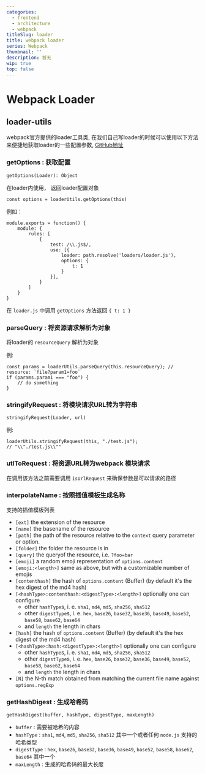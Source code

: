 ```yaml
---
categories:
  - frontend
  - architecture
  - webpack
titleSlug: loader
title: webpack loader
series: Webpack
thumbnail: ''
description: 暂无
wip: true
top: false
---
```

# Webpack Loader

## **loader-utils**

webpack官方提供的loader工具类, 在我们自己写loader的时候可以使用以下方法来便捷地获取loader的一些配置参数, [GitHub地址](https://github.com/webpack/loader-utils)

### **getOptions** : 获取配置

`getOptions(Loader): Object`

在loader内使用， 返回loader配置对象

```
const options = loaderUtils.getOptions(this)

```

例如：

```
module.exports = function() {
    module: {
        rules: [
            {
                test: /\\.js$/,
                use: [{
                    loader: path.resolve('loaders/loader.js'),
                    options: {
                        t: 1
                    }
                }],
            }
        ]
    }
}

```

在 `loader.js` 中调用 `getOptions` 方法返回 `{ t: 1 }`

### **parseQuery** : 将资源请求解析为对象

将loader的 `resourceQuery` 解析为对象

例:

```
const params = loaderUtils.parseQuery(this.resourceQuery); // resource: `file?param1=foo`
if (params.param1 === "foo") {
	// do something
}

```

### **stringifyRequest** : 将模块请求URL转为字符串

`stringifyRequest(Loader, url)`

例:

```
loaderUtils.stringifyRequest(this, "./test.js");
// "\\"./test.js\\""

```

### **utlToRequest** : 将资源URL转为webpack 模块请求

在调用该方法之前需要调用 `isUrlRequest` 来确保参数是可以请求的路径

### **interpolateName** : 按照插值模板生成名称

支持的插值模板列表

- `[ext]` the extension of the resource
- `[name]` the basename of the resource
- `[path]` the path of the resource relative to the `context` query parameter or option.
- `[folder]` the folder the resource is in
- `[query]` the queryof the resource, i.e. `?foo=bar`
- `[emoji]` a random emoji representation of `options.content`
- `[emoji:<length>]` same as above, but with a customizable number of emojis
- `[contenthash]` the hash of `options.content` (Buffer) (by default it's the hex digest of the md4 hash)
- `[<hashType>:contenthash:<digestType>:<length>]` optionally one can configure
    - other `hashType`s, i. e. `sha1`, `md4`, `md5`, `sha256`, `sha512`
    - other `digestType`s, i. e. `hex`, `base26`, `base32`, `base36`, `base49`, `base52`, `base58`, `base62`, `base64`
    - and `length` the length in chars
- `[hash]` the hash of `options.content` (Buffer) (by default it's the hex digest of the md4 hash)
- `[<hashType>:hash:<digestType>:<length>]` optionally one can configure
    - other `hashType`s, i. e. `sha1`, `md4`, `md5`, `sha256`, `sha512`
    - other `digestType`s, i. e. `hex`, `base26`, `base32`, `base36`, `base49`, `base52`, `base58`, `base62`, `base64`
    - and `length` the length in chars
- `[N]` the N-th match obtained from matching the current file name against `options.regExp`

### **getHashDigest** : 生成哈希码

`getHashDigest(buffer, hashType, digestType, maxLength)`

- `buffer` : 需要被哈希的内容
- `hashType` : `sha1`, `md4`, `md5`, `sha256`, `sha512` 其中一个或者任何 `node.js` 支持的哈希类型
- `digestType` : `hex`, `base26`, `base32`, `base36`, `base49`, `base52`, `base58`, `base62`, `base64` 其中一个
- `maxLength` : 生成的哈希码的最大长度
